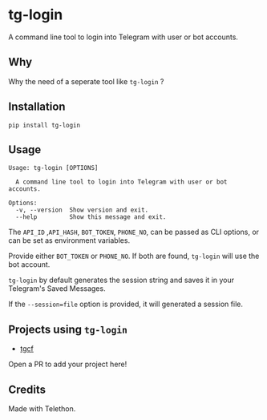 # tg-login

A command line tool to login into Telegram with user or bot accounts.

## Why

Why the need of a seperate tool like `tg-login` ?

## Installation

```shell
pip install tg-login
```

## Usage

```shell
Usage: tg-login [OPTIONS]

  A command line tool to login into Telegram with user or bot accounts.

Options:
  -v, --version  Show version and exit.
  --help         Show this message and exit.
```

The `API_ID` ,`API_HASH`, `BOT_TOKEN`, `PHONE_NO`, can be passed as CLI options, or can be set as environment variables.

Provide either `BOT_TOKEN` or `PHONE_NO`. If both are found, `tg-login` will use the bot account.

`tg-login` by default generates the session string and saves it in your Telegram's Saved Messages.

If the `--session=file` option is provided, it will generated a session file.

## Projects using `tg-login`

- [tgcf](https://github.com/aahnik/tgcf)

Open a PR to add your project here!

## Credits

Made with Telethon.
